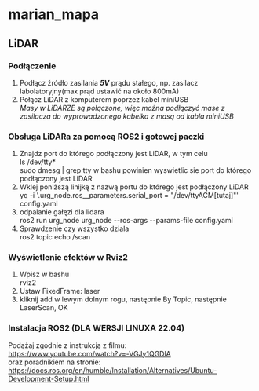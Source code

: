 # marian_mapa
## LiDAR
### Podłączenie
1. Podłącz źródło zasilania ***5V*** prądu stałego, np. zasilacz labolatoryjny(max prąd ustawić na około 800mA)
2. Połącz LiDAR z komputerem poprzez kabel miniUSB  
*Masy w LiDARZE są połączone, więc można podłączyć mase z zasilacza do wyprowadzonego kabelka z masą od kabla miniUSB*
### Obsługa LiDARa za pomocą ROS2 i gotowej paczki
1. Znajdz port do którego podłączony jest LiDAR, w tym celu  
ls /dev/tty*  
sudo dmesg | grep tty
w bashu powinien wyswietlic sie port do którego podłączony jest LiDAR
2. Wklej poniższą linijkę z nazwą portu do którego jest podłączony LiDAR  
yq -i '.urg_node.ros__parameters.serial_port = "/dev/ttyACM[tutaj]"' config.yaml
3. odpalanie gałęzi dla lidara  
ros2 run urg_node urg_node --ros-args --params-file config.yaml
4. Sprawdzenie czy wszystko dziala  
ros2 topic echo /scan
### Wyświetlenie efektów w Rviz2
1. Wpisz w bashu  
rviz2
2. Ustaw FixedFrame: laser
3. kliknij add w lewym dolnym rogu, następnie By Topic, następnie LaserScan, OK
### Instalacja ROS2 (DLA WERSJI LINUXA 22.04)
Podążaj zgodnie z instrukcją z filmu:  
https://www.youtube.com/watch?v=-VGJy1QGDlA  
oraz poradnikiem na stronie:  
https://docs.ros.org/en/humble/Installation/Alternatives/Ubuntu-Development-Setup.html  

